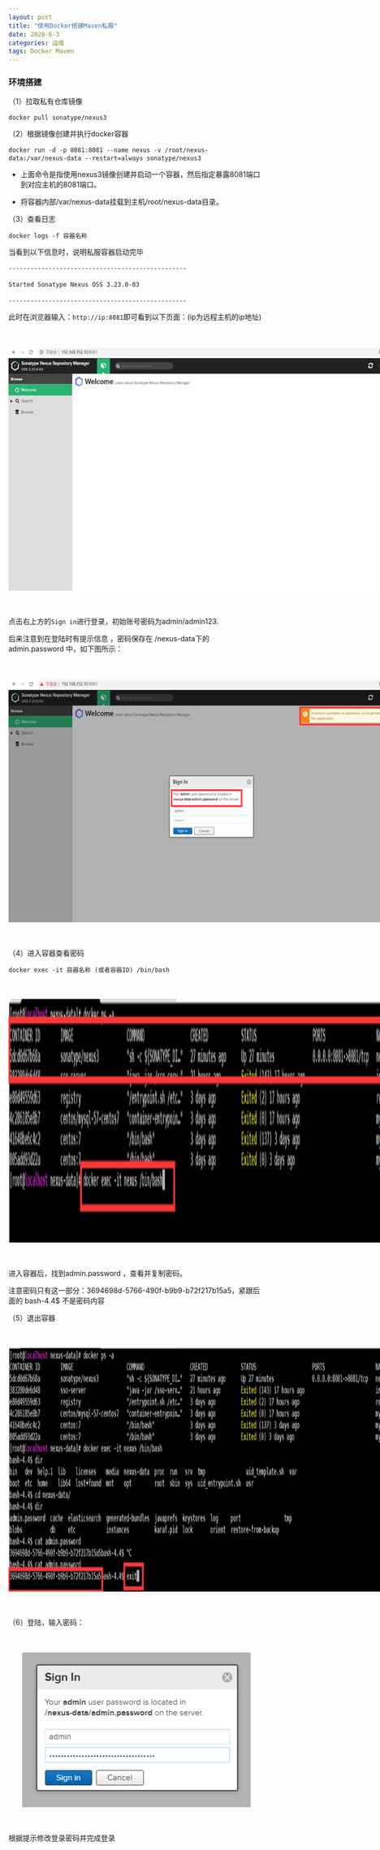 ```yaml
---
layout: post
title: "使用Docker搭建Maven私服"
date: 2020-6-3
categories: 运维
tags: Docker Maven
--- 
```


### 环境搭建

（1）拉取私有仓库镜像

```
docker pull sonatype/nexus3
```

（2）根据镜像创建并执行docker容器

```
docker run -d -p 8081:8081 --name nexus -v /root/nexus-data:/var/nexus-data --restart=always sonatype/nexus3
```

- 上面命令是指使用nexus3镜像创建并启动一个容器，然后指定暴露8081端口到对应主机的8081端口。

- 将容器内部/var/nexus-data挂载到主机/root/nexus-data目录。

（3）查看日志

```
docker logs -f 容器名称
```
当看到以下信息时，说明私服容器启动完毕

```
-------------------------------------------------

Started Sonatype Nexus OSS 3.23.0-03

-------------------------------------------------
```

此时在浏览器输入：`http://ip:8081`即可看到以下页面：(ip为远程主机的ip地址)

<div style="width:800px;height:480px;margin:50px auto">
    <img alt="nexus.png" src="/images/nexus.png" width="800" height="480"/>
</div>

点击右上方的`Sign in`进行登录，初始账号密码为admin/admin123.

后来注意到在登陆时有提示信息 ，密码保存在 /nexus-data下的 admin.password  中，如下图所示：

<div style="width:800px;height:480px;margin:50px auto">
    <img alt="nexus-w.png" src="/images/nexus-w.png" width="800" height="480"/>
</div>

（4）进入容器查看密码

```
docker exec -it 容器名称 (或者容器ID) /bin/bash
```

<div style="width:800px;height:480px;margin:50px auto">
    <img alt="nexus-exec.png" src="/images/nexus-exec.png" width="800" height="480"/>
</div>

进入容器后，找到admin.password ，查看并复制密码。

注意密码只有这一部分：3694698d-5766-490f-b9b9-b72f217b15a5，紧跟后面的 bash-4.4$ 不是密码内容

（5）退出容器
<div style="width:800px;height:480px;margin:50px auto">
    <img alt="nexus-exit.png" src="/images/nexus-exit.png" width="800" height="480"/>
</div>

（6）登陆，输入密码：

<div style="width:450px;height:305px;margin:50px auto">
    <img alt="nexus-login.png" src="/images/nexus-login.png" width="450" height="305"/>
</div>

根据提示修改登录密码并完成登录
